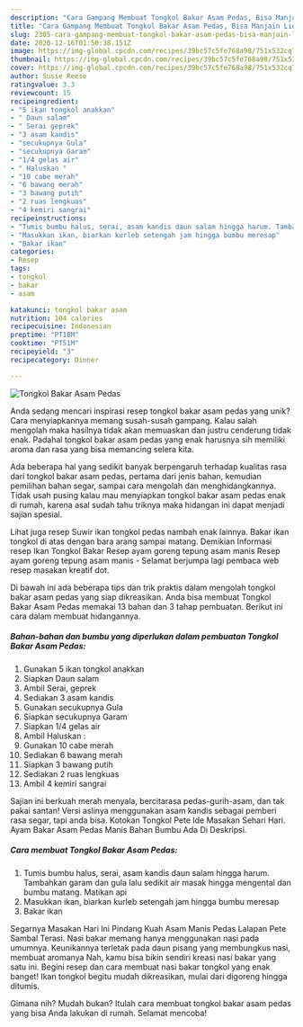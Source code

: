 ```yaml
---
description: "Cara Gampang Membuat Tongkol Bakar Asam Pedas, Bisa Manjain Lidah"
title: "Cara Gampang Membuat Tongkol Bakar Asam Pedas, Bisa Manjain Lidah"
slug: 2305-cara-gampang-membuat-tongkol-bakar-asam-pedas-bisa-manjain-lidah
date: 2020-12-16T01:50:38.151Z
image: https://img-global.cpcdn.com/recipes/39bc57c5fe768a98/751x532cq70/tongkol-bakar-asam-pedas-foto-resep-utama.jpg
thumbnail: https://img-global.cpcdn.com/recipes/39bc57c5fe768a98/751x532cq70/tongkol-bakar-asam-pedas-foto-resep-utama.jpg
cover: https://img-global.cpcdn.com/recipes/39bc57c5fe768a98/751x532cq70/tongkol-bakar-asam-pedas-foto-resep-utama.jpg
author: Susie Reese
ratingvalue: 3.3
reviewcount: 15
recipeingredient:
- "5 ikan tongkol anakkan"
- " Daun salam"
- " Serai geprek"
- "3 asam kandis"
- "secukupnya Gula"
- "secukupnya Garam"
- "1/4 gelas air"
- " Haluskan "
- "10 cabe merah"
- "6 bawang merah"
- "3 bawang putih"
- "2 ruas lengkuas"
- "4 kemiri sangrai"
recipeinstructions:
- "Tumis bumbu halus, serai, asam kandis daun salam hingga harum. Tambahkan garam dan gula lalu sedikit air masak hingga mengental dan bumbu matang. Matikan api"
- "Masukkan ikan, biarkan kurleb setengah jam hingga bumbu meresap"
- "Bakar ikan"
categories:
- Resep
tags:
- tongkol
- bakar
- asam

katakunci: tongkol bakar asam 
nutrition: 104 calories
recipecuisine: Indonesian
preptime: "PT18M"
cooktime: "PT51M"
recipeyield: "3"
recipecategory: Dinner

---
```



![Tongkol Bakar Asam Pedas](https://img-global.cpcdn.com/recipes/39bc57c5fe768a98/751x532cq70/tongkol-bakar-asam-pedas-foto-resep-utama.jpg)

Anda sedang mencari inspirasi resep tongkol bakar asam pedas yang unik? Cara menyiapkannya memang susah-susah gampang. Kalau salah mengolah maka hasilnya tidak akan memuaskan dan justru cenderung tidak enak. Padahal tongkol bakar asam pedas yang enak harusnya sih memiliki aroma dan rasa yang bisa memancing selera kita.

Ada beberapa hal yang sedikit banyak berpengaruh terhadap kualitas rasa dari tongkol bakar asam pedas, pertama dari jenis bahan, kemudian pemilihan bahan segar, sampai cara mengolah dan menghidangkannya. Tidak usah pusing kalau mau menyiapkan tongkol bakar asam pedas enak di rumah, karena asal sudah tahu triknya maka hidangan ini dapat menjadi sajian spesial.

Lihat juga resep Suwir ikan tongkol pedas nambah enak lainnya. Bakar ikan tongkol di atas dengan bara arang sampai matang. Demikian Informasi resep Ikan Tongkol Bakar Resep ayam goreng tepung asam manis Resep ayam goreng tepung asam manis - Selamat berjumpa lagi pembaca web resep masakan kreatif dot.


Di bawah ini ada beberapa tips dan trik praktis dalam mengolah tongkol bakar asam pedas yang siap dikreasikan. Anda bisa membuat Tongkol Bakar Asam Pedas memakai 13 bahan dan 3 tahap pembuatan. Berikut ini cara dalam membuat hidangannya.

<!--inarticleads1-->

##### Bahan-bahan dan bumbu yang diperlukan dalam pembuatan Tongkol Bakar Asam Pedas:

1. Gunakan 5 ikan tongkol anakkan
1. Siapkan  Daun salam
1. Ambil  Serai, geprek
1. Sediakan 3 asam kandis
1. Gunakan secukupnya Gula
1. Siapkan secukupnya Garam
1. Siapkan 1/4 gelas air
1. Ambil  Haluskan :
1. Gunakan 10 cabe merah
1. Sediakan 6 bawang merah
1. Siapkan 3 bawang putih
1. Sediakan 2 ruas lengkuas
1. Ambil 4 kemiri sangrai


Sajian ini berkuah merah menyala, bercitarasa pedas-gurih-asam, dan tak pakai santan! Versi aslinya menggunakan asam kandis sebagai pemberi rasa segar, tapi anda bisa. Kotokan Tongkol Pete Ide Masakan Sehari Hari. Ayam Bakar Asam Pedas Manis Bahan Bumbu Ada Di Deskripsi. 

<!--inarticleads2-->

##### Cara membuat Tongkol Bakar Asam Pedas:

1. Tumis bumbu halus, serai, asam kandis daun salam hingga harum. Tambahkan garam dan gula lalu sedikit air masak hingga mengental dan bumbu matang. Matikan api
1. Masukkan ikan, biarkan kurleb setengah jam hingga bumbu meresap
1. Bakar ikan


Segarnya Masakan Hari Ini Pindang Kuah Asam Manis Pedas Lalapan Pete Sambal Terasi. Nasi bakar memang hanya menggunakan nasi pada umumnya. Keunikannya terletak pada daun pisang yang membungkus nasi, membuat aromanya Nah, kamu bisa bikin sendiri kreasi nasi bakar yang satu ini. Begini resep dan cara membuat nasi bakar tongkol yang enak banget! Ikan tongkol begitu mudah dikreasikan, mulai dari digoreng hingga ditumis. 

Gimana nih? Mudah bukan? Itulah cara membuat tongkol bakar asam pedas yang bisa Anda lakukan di rumah. Selamat mencoba!
